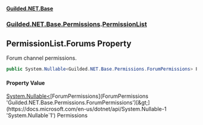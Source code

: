 
#### [Guilded.NET.Base](index 'index')
### [Guilded.NET.Base.Permissions](index#Guilded_NET_Base_Permissions 'Guilded.NET.Base.Permissions').[PermissionList](PermissionList 'Guilded.NET.Base.Permissions.PermissionList')
## PermissionList.Forums Property
Forum channel permissions.  
```csharp
public System.Nullable<Guilded.NET.Base.Permissions.ForumPermissions> Forums { get; set; }
```

#### Property Value
[System.Nullable&lt;](https://docs.microsoft.com/en-us/dotnet/api/System.Nullable-1 'System.Nullable`1')[ForumPermissions](ForumPermissions 'Guilded.NET.Base.Permissions.ForumPermissions')[&gt;](https://docs.microsoft.com/en-us/dotnet/api/System.Nullable-1 'System.Nullable`1')
Permissions

